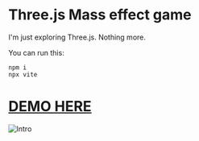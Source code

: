 # Three.js Mass effect game

I'm just exploring Three.js. Nothing more.

You can run this:

```
npm i
npx vite
```

# [DEMO HERE](https://codesandbox.io/p/github/in4in-dev/threejs-me2-space/main)

![Intro](https://github.com/in4in-dev/threejs-me2-space/raw/main/intro.gif)